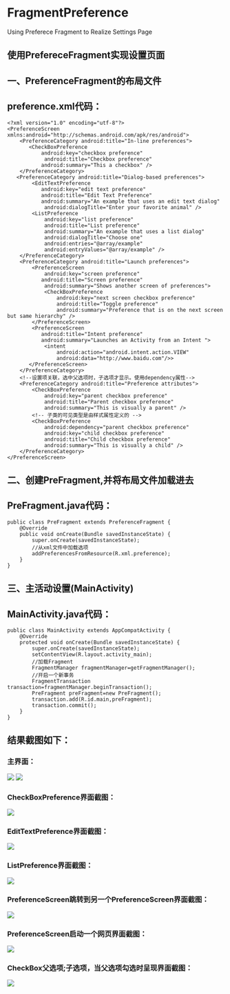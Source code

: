 # FragmentPreference
Using Preferece Fragment to Realize Settings Page
## 使用PrefereceFragment实现设置页面
## 一、PreferenceFragment的布局文件
## preference.xml代码：
    <?xml version="1.0" encoding="utf-8"?>
    <PreferenceScreen xmlns:android="http://schemas.android.com/apk/res/android">
        <PreferenceCategory android:title="In-line preferences">
           <CheckBoxPreference
               android:key="checkbox preference"
                android:title="Checkbox preference"
               android:summary="This a checkbox" />
        </PreferenceCategory>
       <PreferenceCategory android:title="Dialog-based preferences">
            <EditTextPreference
               android:key="edit text preference"
               android:title="Edit Text Preference"
               android:summary="An example that uses an edit text dialog"
                android:dialogTitle="Enter your favorite animal" />
            <ListPreference
                android:key="list preference"
                android:title="List preference"
                android:summary="An example that uses a list dialog"
                android:dialogTitle="Choose one"
                android:entries="@array/example"
                android:entryValues="@array/example" />
        </PreferenceCategory>
        <PreferenceCategory android:title="Launch preferences">
            <PreferenceScreen
                android:key="screen preference"
               android:title="Screen preference"
                android:summary="Shows another screen of preferences">
                <CheckBoxPreference
                    android:key="next screen checkbox preference"
                    android:title="Toggle preference"
                    android:summary="Preference that is on the next screen but same hierarchy" />
            </PreferenceScreen>
            <PreferenceScreen
               android:title="Intent preference"
               android:summary="Launches an Activity from an Intent ">
                <intent
                    android:action="android.intent.action.VIEW"
                    android:data="http://www.baidu.com"/>>
           </PreferenceScreen>
        </PreferenceCategory>
        <!--设置项关联，选中父选项时，子选项才显示。使用dependency属性-->
        <PreferenceCategory android:title="Preference attributes">
            <CheckBoxPreference
                android:key="parent checkbox preference"
                android:title="Parent checkbox preference"
                android:summary="This is visually a parent" />
            <!-- 子类的可见类型是由样式属性定义的 -->
            <CheckBoxPreference
                android:dependency="parent checkbox preference"
                android:key="child checkbox preference"
                android:title="Child checkbox preference"
                android:summary="This is visually a child" />
        </PreferenceCategory>
    </PreferenceScreen>    
## 二、创建PreFragment,并将布局文件加载进去
## PreFragment.java代码：
    public class PreFragment extends PreferenceFragment {
        @Override
        public void onCreate(Bundle savedInstanceState) {
            super.onCreate(savedInstanceState);
            //从xml文件中加载选项
            addPreferencesFromResource(R.xml.preference);
        }
    }
## 三、主活动设置(MainActivity)
## MainActivity.java代码：
    public class MainActivity extends AppCompatActivity {
        @Override
        protected void onCreate(Bundle savedInstanceState) {
            super.onCreate(savedInstanceState);
            setContentView(R.layout.activity_main);
            //加载Fragment
            FragmentManager fragmentManager=getFragmentManager();
            //开启一个新事务
            FragmentTransaction transaction=fragmentManager.beginTransaction();
            PreFragment preFragment=new PreFragment();
            transaction.add(R.id.main,preFragment);
            transaction.commit();
        }
    }
## 结果截图如下：
### 主界面：
![](https://github.com/dj-jun/FragmentPreference/blob/master/images/1.png?imageMogr2/auto-orient/strip%7CimageView2/2/w/5)
![](https://github.com/dj-jun/FragmentPreference/blob/master/images/2.png?imageMogr2/auto-orient/strip%7CimageView2/2/w/5)
### CheckBoxPreference界面截图：
![](https://github.com/dj-jun/FragmentPreference/blob/master/images/3.png?imageMogr2/auto-orient/strip%7CimageView2/2/w/5)
### EditTextPreference界面截图：
![](https://github.com/dj-jun/FragmentPreference/blob/master/images/4.png?imageMogr2/auto-orient/strip%7CimageView2/2/w/5)
### ListPreference界面截图：
![](https://github.com/dj-jun/FragmentPreference/blob/master/images/5.png?imageMogr2/auto-orient/strip%7CimageView2/2/w/5)
### PreferenceScreen跳转到另一个PreferenceScreen界面截图：
![](https://github.com/dj-jun/FragmentPreference/blob/master/images/6.png?imageMogr2/auto-orient/strip%7CimageView2/2/w/5)
### PreferenceScreen启动一个网页界面截图：
![](https://github.com/dj-jun/FragmentPreference/blob/master/images/7.png?imageMogr2/auto-orient/strip%7CimageView2/2/w/5)
### CheckBox父选项;子选项，当父选项勾选时呈现界面截图：
![](https://github.com/dj-jun/FragmentPreference/blob/master/images/8.png?imageMogr2/auto-orient/strip%7CimageView2/2/w/5)
